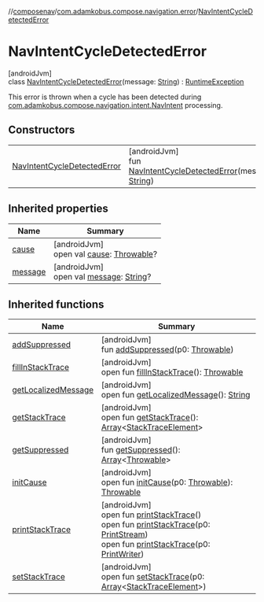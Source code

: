 //[composenav](../../../index.md)/[com.adamkobus.compose.navigation.error](../index.md)/[NavIntentCycleDetectedError](index.md)

# NavIntentCycleDetectedError

[androidJvm]\
class [NavIntentCycleDetectedError](index.md)(message: [String](https://kotlinlang.org/api/latest/jvm/stdlib/kotlin/-string/index.html)) : [RuntimeException](https://developer.android.com/reference/kotlin/java/lang/RuntimeException.html)

This error is thrown when a cycle has been detected during [com.adamkobus.compose.navigation.intent.NavIntent](../../com.adamkobus.compose.navigation.intent/-nav-intent/index.md) processing.

## Constructors

| | |
|---|---|
| [NavIntentCycleDetectedError](-nav-intent-cycle-detected-error.md) | [androidJvm]<br>fun [NavIntentCycleDetectedError](-nav-intent-cycle-detected-error.md)(message: [String](https://kotlinlang.org/api/latest/jvm/stdlib/kotlin/-string/index.html)) |

## Inherited properties

| Name | Summary |
|---|---|
| [cause](../-reserved-name-error/index.md#-654012527%2FProperties%2F-1047480006) | [androidJvm]<br>open val [cause](../-reserved-name-error/index.md#-654012527%2FProperties%2F-1047480006): [Throwable](https://kotlinlang.org/api/latest/jvm/stdlib/kotlin/-throwable/index.html)? |
| [message](../-reserved-name-error/index.md#1824300659%2FProperties%2F-1047480006) | [androidJvm]<br>open val [message](../-reserved-name-error/index.md#1824300659%2FProperties%2F-1047480006): [String](https://kotlinlang.org/api/latest/jvm/stdlib/kotlin/-string/index.html)? |

## Inherited functions

| Name | Summary |
|---|---|
| [addSuppressed](../-reserved-name-error/index.md#282858770%2FFunctions%2F-1047480006) | [androidJvm]<br>fun [addSuppressed](../-reserved-name-error/index.md#282858770%2FFunctions%2F-1047480006)(p0: [Throwable](https://kotlinlang.org/api/latest/jvm/stdlib/kotlin/-throwable/index.html)) |
| [fillInStackTrace](../-reserved-name-error/index.md#-1102069925%2FFunctions%2F-1047480006) | [androidJvm]<br>open fun [fillInStackTrace](../-reserved-name-error/index.md#-1102069925%2FFunctions%2F-1047480006)(): [Throwable](https://kotlinlang.org/api/latest/jvm/stdlib/kotlin/-throwable/index.html) |
| [getLocalizedMessage](../-reserved-name-error/index.md#1043865560%2FFunctions%2F-1047480006) | [androidJvm]<br>open fun [getLocalizedMessage](../-reserved-name-error/index.md#1043865560%2FFunctions%2F-1047480006)(): [String](https://kotlinlang.org/api/latest/jvm/stdlib/kotlin/-string/index.html) |
| [getStackTrace](../-reserved-name-error/index.md#2050903719%2FFunctions%2F-1047480006) | [androidJvm]<br>open fun [getStackTrace](../-reserved-name-error/index.md#2050903719%2FFunctions%2F-1047480006)(): [Array](https://kotlinlang.org/api/latest/jvm/stdlib/kotlin/-array/index.html)&lt;[StackTraceElement](https://developer.android.com/reference/kotlin/java/lang/StackTraceElement.html)&gt; |
| [getSuppressed](../-reserved-name-error/index.md#672492560%2FFunctions%2F-1047480006) | [androidJvm]<br>fun [getSuppressed](../-reserved-name-error/index.md#672492560%2FFunctions%2F-1047480006)(): [Array](https://kotlinlang.org/api/latest/jvm/stdlib/kotlin/-array/index.html)&lt;[Throwable](https://kotlinlang.org/api/latest/jvm/stdlib/kotlin/-throwable/index.html)&gt; |
| [initCause](../-reserved-name-error/index.md#-418225042%2FFunctions%2F-1047480006) | [androidJvm]<br>open fun [initCause](../-reserved-name-error/index.md#-418225042%2FFunctions%2F-1047480006)(p0: [Throwable](https://kotlinlang.org/api/latest/jvm/stdlib/kotlin/-throwable/index.html)): [Throwable](https://kotlinlang.org/api/latest/jvm/stdlib/kotlin/-throwable/index.html) |
| [printStackTrace](../-reserved-name-error/index.md#-1769529168%2FFunctions%2F-1047480006) | [androidJvm]<br>open fun [printStackTrace](../-reserved-name-error/index.md#-1769529168%2FFunctions%2F-1047480006)()<br>open fun [printStackTrace](../-reserved-name-error/index.md#1841853697%2FFunctions%2F-1047480006)(p0: [PrintStream](https://developer.android.com/reference/kotlin/java/io/PrintStream.html))<br>open fun [printStackTrace](../-reserved-name-error/index.md#1175535278%2FFunctions%2F-1047480006)(p0: [PrintWriter](https://developer.android.com/reference/kotlin/java/io/PrintWriter.html)) |
| [setStackTrace](../-reserved-name-error/index.md#2135801318%2FFunctions%2F-1047480006) | [androidJvm]<br>open fun [setStackTrace](../-reserved-name-error/index.md#2135801318%2FFunctions%2F-1047480006)(p0: [Array](https://kotlinlang.org/api/latest/jvm/stdlib/kotlin/-array/index.html)&lt;[StackTraceElement](https://developer.android.com/reference/kotlin/java/lang/StackTraceElement.html)&gt;) |
